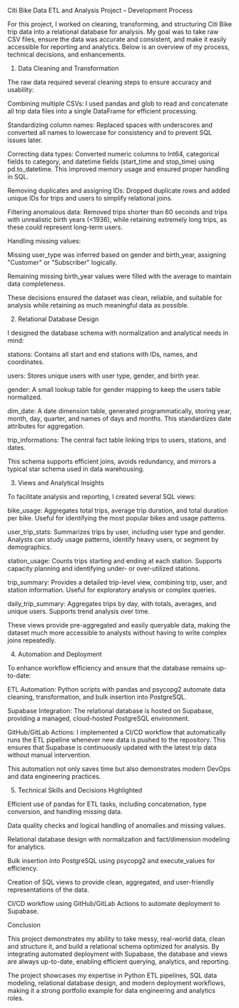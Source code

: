 Citi Bike Data ETL and Analysis Project – Development Process

For this project, I worked on cleaning, transforming, and structuring Citi Bike trip data into a relational database for analysis. My goal was to take raw CSV files, ensure the data was accurate and consistent, and make it easily accessible for reporting and analytics. Below is an overview of my process, technical decisions, and enhancements.

1. Data Cleaning and Transformation

The raw data required several cleaning steps to ensure accuracy and usability:

Combining multiple CSVs: I used pandas and glob to read and concatenate all trip data files into a single DataFrame for efficient processing.

Standardizing column names: Replaced spaces with underscores and converted all names to lowercase for consistency and to prevent SQL issues later.

Correcting data types: Converted numeric columns to Int64, categorical fields to category, and datetime fields (start_time and stop_time) using pd.to_datetime. This improved memory usage and ensured proper handling in SQL.

Removing duplicates and assigning IDs: Dropped duplicate rows and added unique IDs for trips and users to simplify relational joins.

Filtering anomalous data: Removed trips shorter than 60 seconds and trips with unrealistic birth years (<1936), while retaining extremely long trips, as these could represent long-term users.

Handling missing values:

Missing user_type was inferred based on gender and birth_year, assigning "Customer" or "Subscriber" logically.

Remaining missing birth_year values were filled with the average to maintain data completeness.

These decisions ensured the dataset was clean, reliable, and suitable for analysis while retaining as much meaningful data as possible.

2. Relational Database Design

I designed the database schema with normalization and analytical needs in mind:

stations: Contains all start and end stations with IDs, names, and coordinates.

users: Stores unique users with user type, gender, and birth year.

gender: A small lookup table for gender mapping to keep the users table normalized.

dim_date: A date dimension table, generated programmatically, storing year, month, day, quarter, and names of days and months. This standardizes date attributes for aggregation.

trip_informations: The central fact table linking trips to users, stations, and dates.

This schema supports efficient joins, avoids redundancy, and mirrors a typical star schema used in data warehousing.

3. Views and Analytical Insights

To facilitate analysis and reporting, I created several SQL views:

bike_usage: Aggregates total trips, average trip duration, and total duration per bike. Useful for identifying the most popular bikes and usage patterns.

user_trip_stats: Summarizes trips by user, including user type and gender. Analysts can study usage patterns, identify heavy users, or segment by demographics.

station_usage: Counts trips starting and ending at each station. Supports capacity planning and identifying under- or over-utilized stations.

trip_summary: Provides a detailed trip-level view, combining trip, user, and station information. Useful for exploratory analysis or complex queries.

daily_trip_summary: Aggregates trips by day, with totals, averages, and unique users. Supports trend analysis over time.

These views provide pre-aggregated and easily queryable data, making the dataset much more accessible to analysts without having to write complex joins repeatedly.

4. Automation and Deployment

To enhance workflow efficiency and ensure that the database remains up-to-date:

ETL Automation: Python scripts with pandas and psycopg2 automate data cleaning, transformation, and bulk insertion into PostgreSQL.

Supabase Integration: The relational database is hosted on Supabase, providing a managed, cloud-hosted PostgreSQL environment.

GitHub/GitLab Actions: I implemented a CI/CD workflow that automatically runs the ETL pipeline whenever new data is pushed to the repository. This ensures that Supabase is continuously updated with the latest trip data without manual intervention.

This automation not only saves time but also demonstrates modern DevOps and data engineering practices.

5. Technical Skills and Decisions Highlighted

Efficient use of pandas for ETL tasks, including concatenation, type conversion, and handling missing data.

Data quality checks and logical handling of anomalies and missing values.

Relational database design with normalization and fact/dimension modeling for analytics.

Bulk insertion into PostgreSQL using psycopg2 and execute_values for efficiency.

Creation of SQL views to provide clean, aggregated, and user-friendly representations of the data.

CI/CD workflow using GitHub/GitLab Actions to automate deployment to Supabase.

Conclusion

This project demonstrates my ability to take messy, real-world data, clean and structure it, and build a relational schema optimized for analysis. By integrating automated deployment with Supabase, the database and views are always up-to-date, enabling efficient querying, analytics, and reporting.

The project showcases my expertise in Python ETL pipelines, SQL data modeling, relational database design, and modern deployment workflows, making it a strong portfolio example for data engineering and analytics roles.